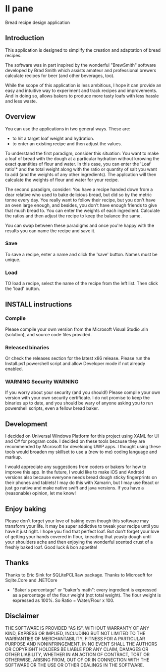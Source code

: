 # Il pane
Bread recipe design application

## Introduction
This application is designed to simplify the creation and adaptation of bread recipes.

The software was in part inspired by the wonderful "BrewSmith" software developed by Brad Smith which assists amateur and professional brewers calculate recipes for beer (and other beverages, too).

While the scope of this application is less ambitious, I hope it can provide an easy and intuitive way to experiment and track recipes and improvements.  And in doing so, allows bakers to produce more tasty loafs with less hassle and less waste.

## Overview

You can use the applications in two general ways.  These are:
- to hit a target loaf weight and hydration.
- to enter an existing recipe and then adjust the values.

To understand the first paradigm, consider this situation:
  You want to make a loaf of bread with the dough at a particular hydration without knowing the exact quantities of flour and water.  In this case, you can enter the 'Loaf ratio'* and the total weight along with the ratio or quantity of salt you want to add (and the weights of any other ingredients).  The applcation will then calculate the weights of flour and water for your recipe.
  
The second paradigm, consider:
  You have a recipe handed down from a dear relative who used to bake delicious bread, but did so by the metric tonne every day.  You really want to follow their recipe, but you don't have an oven large enough, and besides, you don't have enough friends to give that much bread to.  You can enter the weights of each ingredient.  Calculate the ratios and then adjust the recipe to keep the balance the same.
  
You can swap between these paradigms and once you're happy with the results you can name the recipe and save it.

### Save 
To save a recipe, enter a name and click the 'save' button.  Names must be unique.

### Load
TO load a recipe, select the name of the recipe from the left list.  Then click the 'load' button.

## INSTALL instructions

### Compile
Please compile your own version from the Microsoft Visual Studio .sln (solution), and source code files provided.

### Released binaries
Or check the releases section for the latest x86 release. Please run the Install.ps1 powershell script and allow Developer mode if not already enabled.   

### WARNING Security WARNING
If you worry about your security (and you should!) Please compile your own version with your own security certificate.  I do not promise to keep the binaries up to date, and you should be wary of anyone asking you to run powershell scripts, even a fellow bread baker.

## Development
I decided on Universal Windows Platform for this project using XAML for UI and C# for program code.  I decided on these tools because they are recommended by Microsoft for developing UWP apps.  I thought using these tools would broaden my skillset to use a (new to me) coding language and markup.  

I would appreciate any suggestions from coders or bakers for how to improve this app.  In the future, I would like to make iOS and Android versions also because everyone needs bread dough sticky fingerprints on their phones and tablets!  I may do this with Xamarin, but I may use React or just go native and make native swift and java versions.  If you have a (reasonable) opinion, let me know!

## Enjoy baking
Please don't forget your love of baking even though this software may transform your life.  It may be super addictive to tweak your recipe until you have it just right.  I hope you find that perfect loaf.  But don't forget your love of getting your hands covered in flour, kneading that yeasty dough until your shoulders ache and then enjoying the wonderful scented crust of a freshly baked loaf.  Good luck & bon appetite!

## Thanks
Thanks to Eric Sink for SQLitePCLRaw package.
Thanks to Microsoft for Sqlite.Core and .NETCore

* "Baker's percentage" or "baker's math": every ingredient is expressed as a percentage of the flour weight (not total weight). The flour weight is expressed as 100%.  So Ratio = Water/Flour x 100.

## Disclaimer

THE SOFTWARE IS PROVIDED "AS IS", WITHOUT WARRANTY OF ANY KIND, EXPRESS OR IMPLIED, INCLUDING BUT NOT LIMITED TO THE WARRANTIES OF MERCHANTABILITY, FITNESS FOR A PARTICULAR PURPOSE AND NONINFRINGEMENT. IN NO EVENT SHALL THE AUTHORS OR COPYRIGHT HOLDERS BE LIABLE FOR ANY CLAIM, DAMAGES OR OTHER LIABILITY, WHETHER IN AN ACTION OF CONTRACT, TORT OR OTHERWISE, ARISING FROM, OUT OF OR IN CONNECTION WITH THE SOFTWARE OR THE USE OR OTHER DEALINGS IN THE SOFTWARE.
